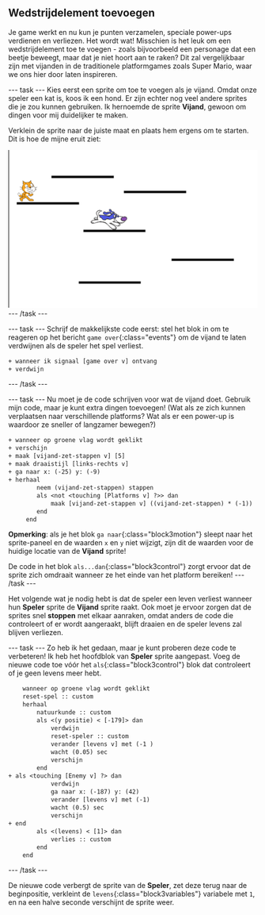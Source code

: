 ## Wedstrijdelement toevoegen

Je game werkt en nu kun je punten verzamelen, speciale power-ups verdienen en verliezen. Het wordt wat! Misschien is het leuk om een wedstrijdelement toe te voegen - zoals bijvoorbeeld een personage dat een beetje beweegt, maar dat je niet hoort aan te raken? Dit zal vergelijkbaar zijn met vijanden in de traditionele platformgames zoals Super Mario, waar we ons hier door laten inspireren.

\--- task \--- Kies eerst een sprite om toe te voegen als je vijand. Omdat onze speler een kat is, koos ik een hond. Er zijn echter nog veel andere sprites die je zou kunnen gebruiken. Ik hernoemde de sprite **Vijand**, gewoon om dingen voor mij duidelijker te maken.

Verklein de sprite naar de juiste maat en plaats hem ergens om te starten. Dit is hoe de mijne eruit ziet:

![The dog enemy sprite](images/enemySprite.png) \--- /task \---

\--- task \--- Schrijf de makkelijkste code eerst: stel het blok in om te reageren op het bericht `game over`{:class="events"} om de vijand te laten verdwijnen als de speler het spel verliest.

```blocks3
+ wanneer ik signaal [game over v] ontvang
+ verdwijn
```

\--- /task \---

\--- task \--- Nu moet je de code schrijven voor wat de vijand doet. Gebruik mijn code, maar je kunt extra dingen toevoegen! (Wat als ze zich kunnen verplaatsen naar verschillende platforms? Wat als er een power-up is waardoor ze sneller of langzamer bewegen?)

```blocks3
+ wanneer op groene vlag wordt geklikt
+ verschijn
+ maak [vijand-zet-stappen v] [5]
+ maak draaistijl [links-rechts v]
+ ga naar x: (-25) y: (-9)
+ herhaal
        neem (vijand-zet-stappen) stappen
        als <not <touching [Platforms v] ?>> dan
            maak [vijand-zet-stappen v] ((vijand-zet-stappen) * (-1))
        end
     end
```

**Opmerking**: als je het blok `ga naar`{:class="block3motion"} sleept naar het sprite-paneel en de waarden `x` en `y` niet wijzigt, zijn dit de waarden voor de huidige locatie van de **Vijand** sprite!

De code in het blok `als...dan`{:class="block3control"} zorgt ervoor dat de sprite zich omdraait wanneer ze het einde van het platform bereiken! \--- /task \---

Het volgende wat je nodig hebt is dat de speler een leven verliest wanneer hun **Speler** sprite de **Vijand** sprite raakt. Ook moet je ervoor zorgen dat de sprites snel **stoppen** met elkaar aanraken, omdat anders de code die controleert of er wordt aangeraakt, blijft draaien en de speler levens zal blijven verliezen.

\--- task \--- Zo heb ik het gedaan, maar je kunt proberen deze code te verbeteren! Ik heb het hoofdblok van **Speler** sprite aangepast. Voeg de nieuwe code toe vóór het `als`{:class="block3control"} blok dat controleert of je geen levens meer hebt.

```blocks3
    wanneer op groene vlag wordt geklikt
    reset-spel :: custom
    herhaal
        natuurkunde :: custom
        als <(y positie) < [-179]> dan
            verdwijn
            reset-speler :: custom
            verander [levens v] met (-1 )
            wacht (0.05) sec
            verschijn
        end
+ als <touching [Enemy v] ?> dan
            verdwijn
            ga naar x: (-187) y: (42)
            verander [levens v] met (-1)
            wacht (0.5) sec
            verschijn
+ end
        als <(levens) < [1]> dan
            verlies :: custom
        end
    end
```

\--- /task \---

De nieuwe code verbergt de sprite van de **Speler**, zet deze terug naar de beginpositie, verkleint de `levens`{:class="block3variables"} variabele met `1`, en na een halve seconde verschijnt de sprite weer.